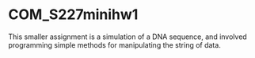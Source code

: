 # COM_S227minihw1
This smaller assignment is a simulation of a DNA sequence, and involved programming simple methods for manipulating the string of data.
